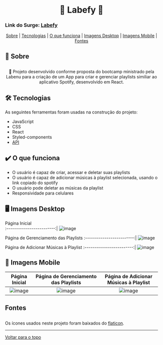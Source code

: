 <h1 align="center" id="top" border="none">🎵 Labefy 🎵</h1>

### Link do Surge: <a href="https://glossy-ladybug.surge.sh/" target="_blank" title="Labefy">Labefy</a>

<div align="center">
<a href="#sobre">Sobre</a> | <a href="#tecnologias">Tecnologias</a> | <a href="#funciona">O que funciona</a> | <a href='#img-desktop'>Imagens Desktop</a> | <a href='#img-mobile'>Imagens Mobile</a> | <a href='#fontes'>Fontes</a>
</div>

## <h2 id="sobre">📓 Sobre<h2>

<p align="center">🚀 Projeto desenvolvido conforme proposta do bootcamp ministrado pela Labenu para a criação de um App para criar e gerenciar playlists similiar ao aplicativo Spotify, desenvolvido em React.</p>

## <h2 id="tecnologias">🛠️ Tecnologias</h2> 
As seguintes ferramentas foram usadas na construção do projeto:

* JavaScript
* CSS
* React
* Styled-components
* <a href="https://documenter.getpostman.com/view/7549981/SztBc8eT?version=latest" target="_blank">API</a>

## <h2 id="funciona">✔️ O que funciona</h2>

* O usuário é capaz de criar, acessar e deletar suas playlists
* O usuário é capaz de adicionar músicas à playlist selecionada, usando o link copiado do spotify
* O usuário pode deletar as músicas da playlist
* Responsividade para celulares 

## <h2 id="img-desktop">🖥️ Imagens Desktop</h2>
  
Página Inicial             
:-------------------------:|
![image](https://user-images.githubusercontent.com/94647334/159580450-22bb3727-a2a9-41d2-88ab-3a8dc2bad9c4.png)

Página de Gerenciamento das Playlists 
:-------------------------:|
![image](https://user-images.githubusercontent.com/94647334/159580794-9de74e87-1d74-4774-ac86-10b1c0a83d1e.png)

Página de Adicionar Músicas à Playlist 
:-------------------------:|
![image](https://user-images.githubusercontent.com/94647334/159581522-545fa223-4919-4ee4-a6d2-8d26b5c72911.png)
  
## <h2 id="img-mobile">📱 Imagens Mobile</h2>

Página Inicial  | Página de Gerenciamento das Playlists | Página de Adicionar Músicas à Playlist
:-------------------------:|:-------------------------:|:-------------------------:
![image](https://user-images.githubusercontent.com/94647334/159582120-f3208eb1-b479-4e11-895e-5eae1a04ab31.png) | ![image](https://user-images.githubusercontent.com/94647334/159582160-008e13ed-729a-4427-b80d-11a144f98c8d.png) | ![image](https://user-images.githubusercontent.com/94647334/159582272-29e5fe9c-8c06-40e3-9305-8976cf0adef9.png)
  
## <h2 id="fontes">Fontes<h2>
<p>Os ícones usados neste projeto foram baixados do <a href="https://www.flaticon.com/" target="blank">flaticon</a>.</p>
  
________________________________________

<a href='#top'>Voltar para o topo</a>

